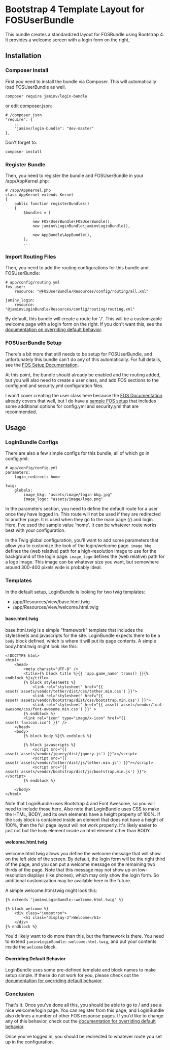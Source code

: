 # Bootstrap 4 Template Layout for FOSUserBundle

This bundle creates a standardized layout for FOSBundle using Bootstrap 4.
It provides a welcome screen with a login form on the right, 

## Installation

### Composer Install

First you need to install the bundle via Composer.  This will automatically load FOSUserBundle as well.

    composer require jaminv/login-bundle

or edit composer.json:

    # /composer.json
    "require": {
        ...
        "jaminv/login-bundle": "dev-master"
    },

Don't forget to:

    composer install

### Register Bundle

Then, you need to register the bundle and FOSUserBundle in your /app/AppKernel.php:

    # /app/AppKernel.php
    class AppKernel extends Kernel
    {
        public function registerBundles()
        {
            $bundles = [
                ...
                new FOS\UserBundle\FOSUserBundle(),
                new jaminv\LoginBundle\jaminvLoginBundle(),

                new AppBundle\AppBundle(),
            ];
            ...

### Import Routing Files

Then, you need to add the routing configurations for this bundle and FOSUserBundle:

    # app/config/routing.yml
    fos_user:
        resource: "@FOSUserBundle/Resources/config/routing/all.xml"
    
    jaminv_login:
        resource: "@jaminvLoginBundle/Resources/config/routing/routing.xml"

By default, this bundle will create a route for '/'.  This will be a customizable welcome page with a login
form on the right.  If you don't want this, see the [documentation on overriding default behavior](documentation/override.md#routing).

### FOSUserBundle Setup

There's a bit more that still needs to be setup for FOSUserBundle, and unfortunately this bundle can't do any of
this automatically.  For full details, see the [FOS Setup Documentation](http://symfony.com/doc/current/bundles/FOSUserBundle/index.html).

At this point, the bundle should already be enabled and the routing added, but you will also need to create a user class,
and add FOS sections to the config.yml and security.yml configuration files.

I won't cover creating the user class here because the [FOS Documentation](http://symfony.com/doc/current/bundles/FOSUserBundle/index.html)
already covers that well, but I do have a [sample FOS setup](documentation/sample_fos.md) that includes some additional
options for config.yml and security.yml that are recommended.

## Usage

### LoginBundle Configs

There are also a few simple configs for this bundle, all of which go in config.yml:

    # app/config/config.yml
    parameters:
        login_redirect: home

    twig:
        globals:
            image_bkg: "assets/image/login-bkg.jpg"
            image_logo: "assets/image/logo.png"

In the parameters section, you need to define the default route for a user once they have logged in.  This route will
not be used if they are redirected to another page.  It is used when they go to the main page (/) and login.  Here,
I've used the sample value 'home'.  It can be whatever route works best with your configuration.

In the Twig global configuration, you'll want to add some parameters that allow you to customize the look of the login/welcome
page.  `image_bkg` defines the (web relative) path for a high-resolution image to use for the background of the login page.
`image_logo` defines the (web relative) path for a logo image.  This image can be whatever size you want, but somewhere around 
300-400 pixels wide is probably ideal.

### Templates

In the default setup, LoginBundle is looking for two twig templates:

* /app/Resources/view/base.html.twig
* /app/Resources/view/welcome.html.twig

#### base.html.twig

base.html.twig is a simple "framework" template that includes the stylesheets and javascripts for the site.
LoginBundle expects there to be a `body` block defined, which is where it will put its page contents.  A simple
body.html.twig might look like this:

    <!DOCTYPE html>
    <html>
        <head>
            <meta charset="UTF-8" />
            <title>{% block title %}{{ 'app.game_name'|trans() }}{% endblock %}</title>
            {% block stylesheets %}
                <link rel="stylesheet" href="{{ asset('assets/vendor/tether/dist/css/tether.min.css') }}">
                <link rel="stylesheet" href="{{ asset('assets/vendor/bootstrap/dist/css/bootstrap.min.css') }}">
                <link rel="stylesheet" href="{{ asset('assets/vendor/font-awesome/css/font-awesome.min.css') }}" >
            {% endblock %}
            <link rel="icon" type="image/x-icon" href="{{ asset('favicon.ico') }}" />
        </head>
        <body>
            {% block body %}{% endblock %}

            {% block javascripts %}
                <script src="{{ asset('assets/vendor/jquery/dist/jquery.js') }}"></script>
                <script src="{{ asset('assets/vendor/tether/dist/js/tether.min.js') }}"></script>
                <script src="{{ asset('assets/vendor/bootstrap/dist/js/bootstrap.min.js') }}"></script>
            {% endblock %}

        </body>
    </html>

Note that LoginBundle uses Bootstrap 4 and Font Awesome, so you will need to include those here.  Also note that
LoginBundle uses CSS to make the HTML, BODY, and its own elements have a height property of 100%.  If the `body`
block is contained inside an element that does not have a height of 100%, then the full page layout will not work
properly.  It's likely easier to just not but the `body` element inside an html element other than BODY.

#### welcome.html.twig

welcome.html.twig allows you define the welcome message that will show on the left side of the screen. By default,
the login form will be the right third of the page, and you can put a welcome message on the remaining two thirds of
the page.  Note that this message may not show up on low-resolution displays (like phones), which may only show the login
form.  So additional customization may be available here in the future.

A simple welcome.html.twig might look this:

    {% extends 'jaminvLoginBundle::welcome.html.twig' %}

    {% block welcome %}
        <div class="jumbotron">
            <h1 class="display-3">Welcome</h1>
        </div>
    {% endblock %}

You'd likely want to do more than this, but the framework is there.  You need to extend `jaminvLoginBundle::welcome.html.twig`,
and put your contents inside the `welcome` block.

#### Overriding Default Behavior

LoginBundle uses some pre-defined template and block names to make setup simple.  If these do not work for you,
please check out the [documentation for overriding default behavior](documentation/override.md#templates).


### Conclusion

That's it.  Once you've done all this, you should be able to go to / and see a nice welcome/login page.  You can register
from this page, and LoginBundle also defines a number of other FOS response pages.  If you'd like to change any of this 
behavior, check out the [documentation for overriding default behavior](documentation/override.md#fos).

Once you've logged in, you should be redirected to whatever route you set up in the configuration.
